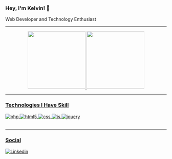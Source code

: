 ### Hey, I'm Kelvin! 🖖

Web Developer and Technology Enthusiast

---

<div align="center">
  <a href="https://github.com/kelvinseverino">
  <img height="180em" src="https://github-readme-stats.vercel.app/api?username=kelvinseverino&show_icons=true&theme=dracula&include_all_commits=true&count_private=true"/>
  <img height="180em" src="https://github-readme-stats.vercel.app/api/top-langs/?username=kelvinseverino&layout=compact&langs_count=7&theme=dracula"/>
</div>
  
---

### Technologies I Have Skill
<div style="display: inline_block">
  <img align="center" alt="php" src="https://img.shields.io/badge/PHP-777BB4?style=for-the-badge&logo=php&logoColor=white"/>
  <img align="center" alt="html5" src="https://img.shields.io/badge/HTML5-E34F26?style=for-the-badge&logo=html5&logoColor=white"/>
  <img align="center" alt="css" src="https://img.shields.io/badge/CSS3-1572B6?style=for-the-badge&logo=css3&logoColor=white"/>
  <img align="center" alt="js" src="https://img.shields.io/badge/JavaScript-F7DF1E?style=for-the-badge&logo=javascript&logoColor=black"/>
  <img align="center" alt="jquery" src="https://img.shields.io/badge/Bootstrap-563D7C?style=for-the-badge&logo=bootstrap&logoColor=white"/>
</div><br/>

---

### Social
[![Linkedin](https://img.shields.io/badge/LinkedIn-0077B5?style=for-the-badge&logo=linkedin&logoColor=white)](https://www.linkedin.com/in/kelvinseverino/)
